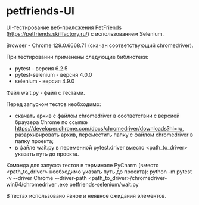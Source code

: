 # petfriends-UI

UI-тестирование веб-приложения PetFriends (https://petfriends.skillfactory.ru/) с использованием Selenium.

Browser - Chrome 129.0.6668.71 (скачан соответствующий chromedriver).

При тестировании применены следующие библиотеки:
- pytest - версия 6.2.5
- pytest-selenium - версия 4.0.0
- selenium - версия 4.9.0

Файл wait.py - файл с тестами.

Перед запуском тестов необходимо:
- скачать архив с файлом chromedriver в соответствии с версией браузера Chrome по ссылке https://developer.chrome.com/docs/chromedriver/downloads?hl=ru, разархивировать архив, переместить папку с файлом chromedriver в папку проекта;
- в файле wait.py в переменной pytest.driver вместо <path_to_driver> указать путь до проекта.

Команда для запуска тестов в терминале PyCharm (вместо <path_to_driver> необходимо указать путь до проекта):
python -m pytest -v --driver Chrome --driver-path <path_to_driver>/chromedriver-win64/chromedriver
.exe petfriends-selenium/wait.py

В тестах использовано явное и неявное ожидания элементов.
